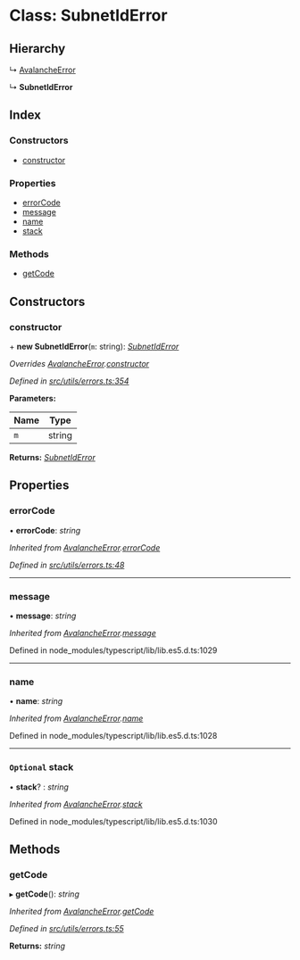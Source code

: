 # Class: SubnetIdError

## Hierarchy

↳ [AvalancheError](src_utils.avalancheerror)

↳ **SubnetIdError**

## Index

### Constructors

- [constructor](src_utils.subnetiderror#constructor)

### Properties

- [errorCode](src_utils.subnetiderror#errorcode)
- [message](src_utils.subnetiderror#message)
- [name](src_utils.subnetiderror#name)
- [stack](src_utils.subnetiderror#optional-stack)

### Methods

- [getCode](src_utils.subnetiderror#getcode)

## Constructors

### constructor

\+ **new SubnetIdError**(`m`: string): _[SubnetIdError](src_utils.subnetiderror)_

_Overrides [AvalancheError](src_utils.avalancheerror).[constructor](src_utils.avalancheerror#constructor)_

_Defined in [src/utils/errors.ts:354](https://github.com/chain4travel/caminojs/blob/3883166/src/utils/errors.ts#L354)_

**Parameters:**

| Name | Type   |
| ---- | ------ |
| `m`  | string |

**Returns:** _[SubnetIdError](src_utils.subnetiderror)_

## Properties

### errorCode

• **errorCode**: _string_

_Inherited from [AvalancheError](src_utils.avalancheerror).[errorCode](src_utils.avalancheerror#errorcode)_

_Defined in [src/utils/errors.ts:48](https://github.com/chain4travel/caminojs/blob/3883166/src/utils/errors.ts#L48)_

---

### message

• **message**: _string_

_Inherited from [AvalancheError](src_utils.avalancheerror).[message](src_utils.avalancheerror#message)_

Defined in node_modules/typescript/lib/lib.es5.d.ts:1029

---

### name

• **name**: _string_

_Inherited from [AvalancheError](src_utils.avalancheerror).[name](src_utils.avalancheerror#name)_

Defined in node_modules/typescript/lib/lib.es5.d.ts:1028

---

### `Optional` stack

• **stack**? : _string_

_Inherited from [AvalancheError](src_utils.avalancheerror).[stack](src_utils.avalancheerror#optional-stack)_

Defined in node_modules/typescript/lib/lib.es5.d.ts:1030

## Methods

### getCode

▸ **getCode**(): _string_

_Inherited from [AvalancheError](src_utils.avalancheerror).[getCode](src_utils.avalancheerror#getcode)_

_Defined in [src/utils/errors.ts:55](https://github.com/chain4travel/caminojs/blob/3883166/src/utils/errors.ts#L55)_

**Returns:** _string_
